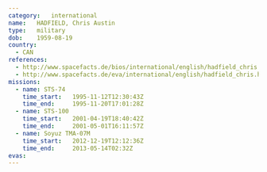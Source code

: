 ```yaml
---
category:	international
name:	HADFIELD, Chris Austin
type:	military
dob:	1959-08-19
country:
  - CAN
references:
  - http://www.spacefacts.de/bios/international/english/hadfield_chris.htm
  - http://www.spacefacts.de/eva/international/english/hadfield_chris.htm
missions:
  - name: STS-74
    time_start:   1995-11-12T12:30:43Z
    time_end:     1995-11-20T17:01:28Z
  - name: STS-100
    time_start:   2001-04-19T18:40:42Z
    time_end:     2001-05-01T16:11:57Z
  - name: Soyuz TMA-07M
    time_start:   2012-12-19T12:12:36Z
    time_end:     2013-05-14T02:32Z
evas:
---
```

